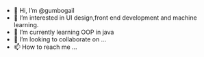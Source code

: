- 👋 Hi, I’m @gumbogail
- 👀 I’m interested in UI design,front end development and machine learning.
- 🌱 I’m currently learning OOP in java
- 💞️ I’m looking to collaborate on ...
- 📫 How to reach me ...

<!---
gumbogail/gumbogail is a ✨ special ✨ repository because its `README.md` (this file) appears on your GitHub profile.
You can click the Preview link to take a look at your changes.
--->
